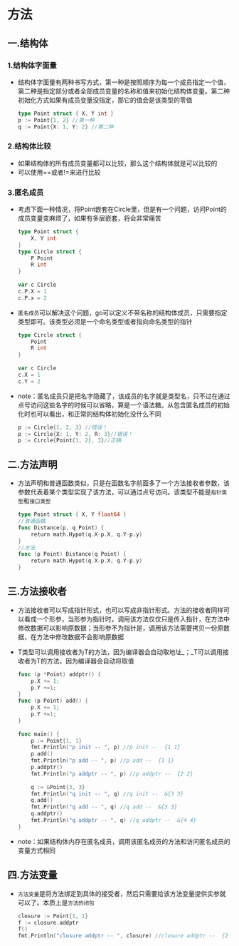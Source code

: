 # 方法

## 一.结构体

### 1.结构体字面量

*   结构体字面量有两种书写方式，第一种是按照顺序为每一个成员指定一个值，第二种是指定部分或者全部成员变量的名称和值来初始化结构体变量。第二种初始化方式如果有成员变量没指定，那它的值会是该类型的零值

    ```go
    type Point struct { X, Y int }
    p := Point{1, 2} //第一种
    q := Point{X: 1, Y: 2} //第二种
    ```

### 2.结构体比较

* 如果结构体的所有成员变量都可以比较，那么这个结构体就是可以比较的
* 可以使用==或者!=来进行比较

### 3.匿名成员

*   考虑下面一种情况，将Point嵌套在Circle里，但是有一个问题，访问Point的成员变量变麻烦了，如果有多层嵌套，将会非常痛苦

    ```go
    type Point struct {
        X, Y int
    }
    type Circle struct {
        P Point
        R int
    }
    ​
    var c Circle
    c.P.X = 1
    c.P.x = 2
    ```
*   `匿名成员`可以解决这个问题，go可以定义不带名称的结构体成员，只需要指定类型即可。该类型必须是一个命名类型或者指向命名类型的指针

    ```go
    type Circle struct {
        Point
        R int
    }
    ​
    var c Circle
    c.X = 1
    c.Y = 2
    ```
*   note：匿名成员只是把名字隐藏了，该成员的名字就是类型名，只不过在通过点号访问这些名字的时候可以省略，算是一个语法糖。从包含匿名成员的初始化时也可以看出，和正常的结构体初始化没什么不同

    ```go
    p := Circle{1, 2, 3} //错误！
    p := Circle{X: 1, Y: 2, R: 3}//错误！
    p := Circle{Point{1, 2}, 3}//正确
    ```

## 二.方法声明

*   方法声明和普通函数类似，只是在函数名字前面多了一个方法接收者参数，该参数代表着某个类型实现了该方法，可以通过点号访问。该类型不能是`指针类型`和`接口类型`

    ```go
    type Point struct { X, Y float64 }
    //普通函数
    func Distance(p, q Point) {
        return math.Hypot(q.X-p.X, q.Y-p.y)
    }
    //方法
    func (p Point) Distance(q Point) {
        return math.Hypot(q.X-p.X, q.Y-p.y)
    }
    ```

## 三.方法接收者

* 方法接收者可以写成指针形式，也可以写成非指针形式。方法的接收者同样可以看成一个形参，当形参为指针时，调用该方法仅仅只是传入指针，在方法中修改数据可以影响原数据；当形参不为指针是，调用该方法需要拷贝一份原数据，在方法中修改数据不会影响原数据
*   T类型可以调用接收者为T的方法，因为编译器会自动取地址_；_T可以调用接收者为T的方法，因为编译器会自动将取值

    ```go
    func (p *Point) addptr() {
        p.X += 1;
        p.Y +=1;
    }
    func (p Point) add() {
        p.X += 1;
        p.Y +=1;
    }
    ​
    func main() {
        p := Point{1, 1}
        fmt.Println("p init -- ", p) //p init --  {1 1}
        p.add()
        fmt.Println("p add -- ", p) //p add --  {1 1}
        p.addptr()
        fmt.Println("p addptr -- ", p) //p addptr --  {2 2}
    ​
        q := &Point{3, 3}
        fmt.Println("q init -- ", q) //q init --  &{3 3}
        q.add()
        fmt.Println("q add -- ", q) //q add --  &{3 3}
        q.addptr()
        fmt.Println("q addptr -- ", q) //q addptr --  &{4 4}
    }
    ```
* note：如果结构体内存在匿名成员，调用该匿名成员的方法和访问匿名成员的变量方式相同

## 四.方法变量

*   `方法变量`是将方法绑定到具体的接受者，然后只需要给该方法变量提供实参就可以了。本质上是`方法的闭包`

    ```go
    closure := Point{1, 1}
    f := closure.addptr
    f()
    fmt.Println("closure addptr -- ", closure) //closure addptr --  {2 2}
    ```
